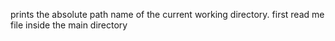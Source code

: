 prints the absolute path name of the current working directory.
first read me file inside the main directory
